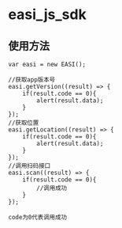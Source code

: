 # easi_js_sdk

## 使用方法
    var easi = new EASI();
    
    //获取app版本号
    easi.getVersion((result) => {
        if(result.code == 0){
            alert(result.data);
        }
    });
    //获取位置
    easi.getLocation((result) => {
        if(result.code == 0){
            alert(result.data);
        }
    });
    //调用扫码接口
    easi.scan((result) => {
        if(result.code == 0){
            //调用成功
        }
    });


`code为0代表调用成功`